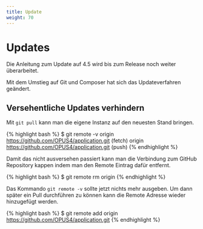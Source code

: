 ```yaml
---
title: Update
weight: 70
---
```


# Updates

<p class="info">
Die Anleitung zum Update auf 4.5 wird bis zum Release noch weiter überarbeitet.
</p>

Mit dem Umstieg auf Git und Composer hat sich das Updateverfahren geändert.

## Versehentliche Updates verhindern

Mit `git pull` kann man die eigene Instanz auf den neuesten Stand bringen.

{% highlight bash %}
$ git remote -v
origin	https://github.com/OPUS4/application.git (fetch)
origin	https://github.com/OPUS4/application.git (push)
{% endhighlight %}

Damit das nicht ausversehen passiert kann man die Verbindung zum GitHub Repository kappen indem man den Remote Eintrag
dafür entfernt.

{% highlight bash %}
$ git remote rm origin
{% endhighlight %}

Das Kommando `git remote -v` sollte jetzt nichts mehr ausgeben. Um dann später ein Pull durchführen zu können kann die
 Remote Adresse wieder hinzugefügt werden.

 {% highlight bash %}
 $ git remote add origin https://github.com/OPUS4/application.git
 {% endhighlight %}

